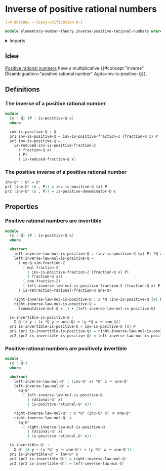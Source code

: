 # Inverse of positive rational numbers

```agda
{-# OPTIONS --lossy-unification #-}

module elementary-number-theory.inverse-positive-rational-numbers where
```

<details><summary>Imports</summary>

```agda
open import elementary-number-theory.integer-fractions
open import elementary-number-theory.inverse-positive-integer-fractions
open import elementary-number-theory.multiplication-integer-fractions
open import elementary-number-theory.multiplication-rational-numbers
open import elementary-number-theory.positive-rational-numbers
open import elementary-number-theory.rational-numbers

open import foundation.cartesian-product-types
open import foundation.coproduct-types
open import foundation.dependent-pair-types
open import foundation.identity-types
```

</details>

## Idea

[Positive rational numbers](elementary-number-theory.positive-rational-numbers.md)
have a multiplicative
{{#concept "inverse" Disambiguation="positive rational number" Agda=inv-is-positive-ℚ}}.

## Definitions

### The inverse of a positive rational number

```agda
module _
  {x : ℚ} (P : is-positive-ℚ x)
  where

  inv-is-positive-ℚ : ℚ
  pr1 inv-is-positive-ℚ = inv-is-positive-fraction-ℤ {fraction-ℚ x} P
  pr2 inv-is-positive-ℚ =
    is-reduced-inv-is-positive-fraction-ℤ
      ( fraction-ℚ x)
      ( P)
      ( is-reduced-fraction-ℚ x)
```

### The positive inverse of a positive rational number

```agda
inv-ℚ⁺ : ℚ⁺ → ℚ⁺
pr1 (inv-ℚ⁺ (x , P)) = inv-is-positive-ℚ {x} P
pr2 (inv-ℚ⁺ (x , P)) = is-positive-denominator-ℚ x
```

## Properties

### Positive rational numbers are invertible

```agda
module _
  (x : ℚ) (P : is-positive-ℚ x)
  where

  abstract
    left-inverse-law-mul-is-positive-ℚ : (inv-is-positive-ℚ {x} P) *ℚ x ＝ one-ℚ
    left-inverse-law-mul-is-positive-ℚ =
      ( eq-ℚ-sim-fraction-ℤ
        ( mul-fraction-ℤ
          ( inv-is-positive-fraction-ℤ {fraction-ℚ x} P)
          ( fraction-ℚ x))
        ( one-fraction-ℤ)
        ( left-inverse-law-mul-is-positive-fraction-ℤ (fraction-ℚ x) P)) ∙
      ( is-retraction-rational-fraction-ℚ one-ℚ)

    right-inverse-law-mul-is-positive-ℚ : x *ℚ (inv-is-positive-ℚ {x} P) ＝ one-ℚ
    right-inverse-law-mul-is-positive-ℚ =
      (commutative-mul-ℚ x _) ∙ (left-inverse-law-mul-is-positive-ℚ)

  is-invertible-is-positive-ℚ :
    Σ ℚ (λ y → (x *ℚ y ＝ one-ℚ) × (y *ℚ x ＝ one-ℚ))
  pr1 is-invertible-is-positive-ℚ = inv-is-positive-ℚ {x} P
  pr1 (pr2 is-invertible-is-positive-ℚ) = right-inverse-law-mul-is-positive-ℚ
  pr2 (pr2 is-invertible-is-positive-ℚ) = left-inverse-law-mul-is-positive-ℚ
```

### Positive rational numbers are positively invertible

```agda
module _
  (x : ℚ⁺)
  where

  abstract
    left-inverse-law-mul-ℚ⁺ : (inv-ℚ⁺ x) *ℚ⁺ x ＝ one-ℚ⁺
    left-inverse-law-mul-ℚ⁺ =
      eq-ℚ⁺
        ( left-inverse-law-mul-is-positive-ℚ
          ( rational-ℚ⁺ x)
          ( is-positive-rational-ℚ⁺ x))

    right-inverse-law-mul-ℚ⁺ : x *ℚ⁺ (inv-ℚ⁺ x) ＝ one-ℚ⁺
    right-inverse-law-mul-ℚ⁺ =
      eq-ℚ⁺
        ( right-inverse-law-mul-is-positive-ℚ
          ( rational-ℚ⁺ x)
          ( is-positive-rational-ℚ⁺ x))

  is-invertible-ℚ⁺ :
    Σ ℚ⁺ (λ y → (x *ℚ⁺ y ＝ one-ℚ⁺) × (y *ℚ⁺ x ＝ one-ℚ⁺))
  pr1 is-invertible-ℚ⁺ = inv-ℚ⁺ x
  pr1 (pr2 is-invertible-ℚ⁺) = right-inverse-law-mul-ℚ⁺
  pr2 (pr2 is-invertible-ℚ⁺) = left-inverse-law-mul-ℚ⁺
```
